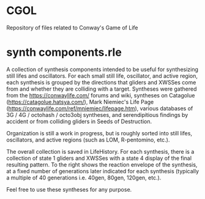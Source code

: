 # CGOL
Repository of files related to Conway's Game of Life

# synth components.rle
A collection of synthesis components intended to be useful for synthesizing still lifes and oscillators. For each small still life, oscillator, and active region, each synthesis is grouped by the directions that gliders and XWSSes come from and whether they are colliding with a target. Syntheses were gathered from the https://conwaylife.com/ forums and wiki, syntheses on Catagolue (https://catagolue.hatsya.com/), Mark Niemiec's Life Page (https://conwaylife.com/ref/mniemiec/lifepage.htm), various databases of 3G / 4G / octohash / octo3obj syntheses, and serendipitious findings by accident or from colliding gliders in Seeds of Destruction.

Organization is still a work in progress, but is roughly sorted into still lifes, oscillators, and active regions (such as LOM, R-pentomino, etc.).

The overall collection is saved in LifeHistory. For each synthesis, there is a collection of state 1 gliders and XWSSes with a state 4 display of the final resulting pattern. To the right shows the reaction envelope of the synthesis, at a fixed number of generations later indicated for each synthesis (typically a multiple of 40 generations i.e. 40gen, 80gen, 120gen, etc.).

Feel free to use these syntheses for any purpose.
